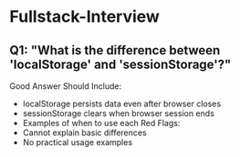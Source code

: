 # Fullstack-Interview

## Q1: "What is the difference between 'localStorage' and 'sessionStorage'?"
Good Answer Should Include:
* localStorage persists data even after browser closes
* sessionStorage clears when browser session ends
* Examples of when to use each
Red Flags:
* Cannot explain basic differences
* No practical usage examples
